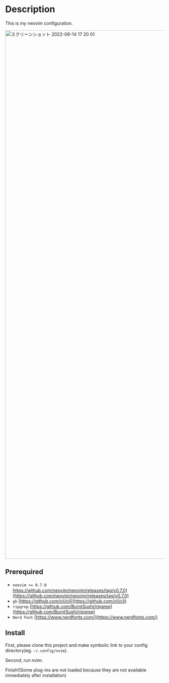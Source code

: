 # Description

This is my neovim configuration.

<img width="1680" alt="スクリーンショット 2022-06-14 17 20 01" src="https://user-images.githubusercontent.com/83107074/173529993-6086adbd-eaa5-4efb-b806-a8f832be0d65.png">


## Prerequired

- `neovim >= 0.7.0`　https://github.com/neovim/neovim/releases/tag/v0.7.0](https://github.com/neovim/neovim/releases/tag/v0.7.0)
- `gh` [https://github.com/cli/cli](https://github.com/cli/cli)
- `ripgrep` [https://github.com/BurntSushi/ripgrep](https://github.com/BurntSushi/ripgrep)
- `Nerd Font` [https://www.nerdfonts.com/](https://www.nerdfonts.com/)

## Install

First, please clone this project and make symbolic link to your config directory(eg. `~/.config/nvim`).

Second, run nvim.

Finish!(Some plug-ins are not loaded because they are not available immediately after installation)
